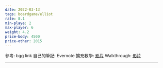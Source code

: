 ```yaml
---
date: 2022-03-13
tags: boardgame/elliot
rate: 8.1
min-playe: 2
max-player: 6
weight: 4.2
price-body: 4500
price-other: 2015
---
```


參考: bgg link
自己的筆記: Evernote
擴充教學: [影片](https://youtu.be/cbaX_XkRD5Y)
Walkthrough: [影片](https://youtu.be/z0MU6wK98vI)

---

